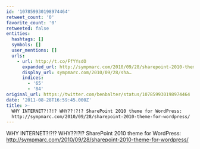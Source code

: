 ```yaml
---
id: '107859930198974464'
retweet_count: '0'
favorite_count: '0'
retweeted: false
entities:
  hashtags: []
  symbols: []
  user_mentions: []
  urls:
    - url: http://t.co/FfYYsdO
      expanded_url: http://sympmarc.com/2010/09/28/sharepoint-2010-theme-for-wordpress/
      display_url: sympmarc.com/2010/09/28/sha…
      indices:
        - '65'
        - '84'
original_url: https://twitter.com/benbalter/status/107859930198974464
date: '2011-08-28T16:59:45.000Z'
title: >-
  WHY INTERNET?!?!? WHY??!?!? SharePoint 2010 theme for WordPress:
  http://sympmarc.com/2010/09/28/sharepoint-2010-theme-for-wordpress/
---
```


WHY INTERNET?!?!? WHY??!?!? SharePoint 2010 theme for WordPress: http://sympmarc.com/2010/09/28/sharepoint-2010-theme-for-wordpress/